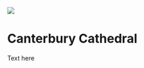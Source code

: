 <a href="https://juncture-digital.org"><img src="https://gitcdn.link/repo/jstor-labs/juncture/main/images/ve-button.png"></a>

<param ve-config header="header" main="now-and-then">

<param ve-compare url="https://forum.jstor.org/#/projects/75476/edit/30322476?query=30322476%20&filter=[]&sort=id&dir=DESC&start=0&limit=100" label="Umble Ome of Uriah Heep (2021)" attribution="Nat Lowden and Sara Gelencer">
<param ve-compare url="https://forum.jstor.org/#/projects/75476/edit/30322477?query=30322477%20&filter=[]&sort=id&dir=DESC&start=0&limit=100" label="Umble Ome of Uriah Heep (Date Unknown)">

# Canterbury Cathedral

Text here
